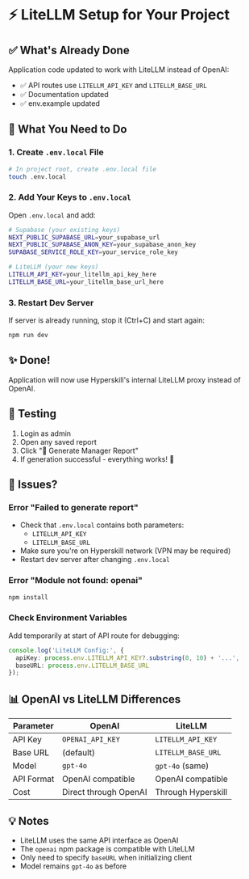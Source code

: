 # ⚡ LiteLLM Setup for Your Project

## ✅ What's Already Done

Application code updated to work with LiteLLM instead of OpenAI:
- ✅ API routes use `LITELLM_API_KEY` and `LITELLM_BASE_URL`
- ✅ Documentation updated
- ✅ env.example updated

## 🔧 What You Need to Do

### 1. Create `.env.local` File

```bash
# In project root, create .env.local file
touch .env.local
```

### 2. Add Your Keys to `.env.local`

Open `.env.local` and add:

```bash
# Supabase (your existing keys)
NEXT_PUBLIC_SUPABASE_URL=your_supabase_url
NEXT_PUBLIC_SUPABASE_ANON_KEY=your_supabase_anon_key
SUPABASE_SERVICE_ROLE_KEY=your_service_role_key

# LiteLLM (your new keys)
LITELLM_API_KEY=your_litellm_api_key_here
LITELLM_BASE_URL=your_litellm_base_url_here
```

### 3. Restart Dev Server

If server is already running, stop it (Ctrl+C) and start again:

```bash
npm run dev
```

## ✨ Done!

Application will now use Hyperskill's internal LiteLLM proxy instead of OpenAI.

## 🧪 Testing

1. Login as admin
2. Open any saved report
3. Click "🤖 Generate Manager Report"
4. If generation successful - everything works! 🎉

## 🐛 Issues?

### Error "Failed to generate report"
- Check that `.env.local` contains both parameters:
  - `LITELLM_API_KEY`
  - `LITELLM_BASE_URL`
- Make sure you're on Hyperskill network (VPN may be required)
- Restart dev server after changing `.env.local`

### Error "Module not found: openai"
```bash
npm install
```

### Check Environment Variables
Add temporarily at start of API route for debugging:
```typescript
console.log('LiteLLM Config:', {
  apiKey: process.env.LITELLM_API_KEY?.substring(0, 10) + '...',
  baseURL: process.env.LITELLM_BASE_URL
});
```

## 📊 OpenAI vs LiteLLM Differences

| Parameter | OpenAI | LiteLLM |
|----------|--------|---------|
| API Key | `OPENAI_API_KEY` | `LITELLM_API_KEY` |
| Base URL | (default) | `LITELLM_BASE_URL` |
| Model | `gpt-4o` | `gpt-4o` (same) |
| API Format | OpenAI compatible | OpenAI compatible |
| Cost | Direct through OpenAI | Through Hyperskill |

## 💡 Notes

- LiteLLM uses the same API interface as OpenAI
- The `openai` npm package is compatible with LiteLLM
- Only need to specify `baseURL` when initializing client
- Model remains `gpt-4o` as before
